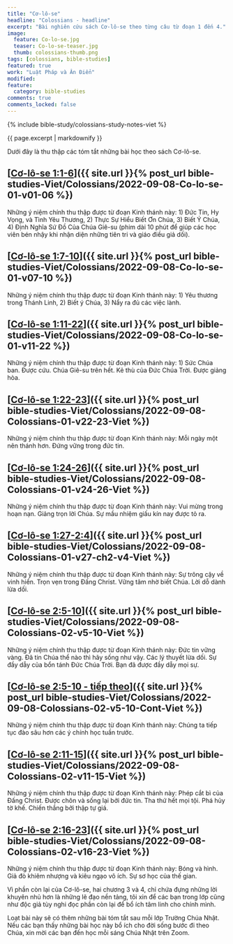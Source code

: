 ```yaml
---
title: "Cơ-lô-se"
headline: "Colossians - headline"
excerpt: "Bài nghiên cứu sách Cơ-lô-se theo từng câu từ đoạn 1 đến 4."
image: 
  feature: Co-lo-se.jpg
  teaser: Co-lo-se-teaser.jpg
  thumb: colossians-thumb.png
tags: [colossians, bible-studies]
featured: true
work: "Luật Pháp và Ân Điển"
modified:
feature:
  category: bible-studies
comments: true
comments_locked: false
---
```


{% include bible-study/colossians-study-notes-viet %}

{{ page.excerpt | markdownify }}

Dưới đây là thu thập các tóm tắt những bài học theo sách Cơ-lô-se.

##  [<u>Cơ-lô-se 1:1-6</u>]({{ site.url }}{% post_url bible-studies-Viet/Colossians/2022-09-08-Co-lo-se-01-v01-06 %})

Những ý niệm chính thu thập được từ đoạn Kinh thánh này: 1) Đức Tin, Hy Vọng, và Tình Yêu Thương, 2) Thực Sự Hiểu Biết Ơn Chúa, 3) Biết Ý Chúa, 4) Định Nghĩa Sứ Đồ Của Chúa Giê-su (phim dài 10 phút để giúp các học viên bén nhậy khi nhận diện những tiên tri và giáo điều giả dối).

##  [<u>Cơ-lô-se 1:7-10</u>]({{ site.url }}{% post_url bible-studies-Viet/Colossians/2022-09-08-Co-lo-se-01-v07-10 %})

Những ý niệm chính thu thập được từ đoạn Kinh thánh này: 1) Yêu thương trong Thánh Linh, 2) Biết ý Chúa, 3) Nẩy ra đủ các việc lành.

##  [<u>Cơ-lô-se 1:11-22</u>]({{ site.url }}{% post_url bible-studies-Viet/Colossians/2022-09-08-Co-lo-se-01-v11-22 %})

Những ý niệm chính thu thập được từ đoạn Kinh thánh này: 1) Sức Chúa ban. Được cứu. Chúa Giê-su trên hết. Kẻ thù của Đức Chúa Trời. Được giảng hòa.

##  [<u>Cơ-lô-se 1:22-23</u>]({{ site.url }}{% post_url bible-studies-Viet/Colossians/2022-09-08-Colossians-01-v22-23-Viet %})

Những ý niệm chính thu thập được từ đoạn Kinh thánh này: Mỗi ngày một nên thánh hơn. Đứng vững trong đức tin.

##  [<u>Cơ-lô-se 1:24-26</u>]({{ site.url }}{% post_url bible-studies-Viet/Colossians/2022-09-08-Colossians-01-v24-26-Viet %})

Những ý niệm chính thu thập được từ đoạn Kinh thánh này: Vui mừng trong hoạn nạn. Giảng trọn lời Chúa. Sự mầu nhiệm giấu kín nay được tỏ ra.

##  [<u>Cơ-lô-se 1:27-2:4</u>]({{ site.url }}{% post_url bible-studies-Viet/Colossians/2022-09-08-Colossians-01-v27-ch2-v4-Viet %})

Những ý niệm chính thu thập được từ đoạn Kinh thánh này: Sự trông cậy về vinh hiển. Trọn vẹn trong Đấng Christ. Vững tâm nhờ biết Chúa. Lời dỗ dành lừa dối.

##  [<u>Cơ-lô-se 2:5-10</u>]({{ site.url }}{% post_url bible-studies-Viet/Colossians/2022-09-08-Colossians-02-v5-10-Viet %})

Những ý niệm chính thu thập được từ đoạn Kinh thánh này: Đức tin vững vàng. Đã tin Chúa thể nào thì hãy sống như vậy. Các lý thuyết lừa dối. Sự đầy dẫy của bổn tánh Đức Chúa Trời. Bạn đã được đầy dẫy mọi sự.

##  [<u>Cơ-lô-se 2:5-10 - tiếp theo</u>]({{ site.url }}{% post_url bible-studies-Viet/Colossians/2022-09-08-Colossians-02-v5-10-Cont-Viet %})

Những ý niệm chính thu thập được từ đoạn Kinh thánh này: Chúng ta tiếp tục đào sâu hơn các ý chính học tuần trước.

##  [<u>Cơ-lô-se 2:11-15</u>]({{ site.url }}{% post_url bible-studies-Viet/Colossians/2022-09-08-Colossians-02-v11-15-Viet %})

Những ý niệm chính thu thập được từ đoạn Kinh thánh này: Phép cắt bì của Đấng Christ. Được chôn và sống lại bởi đức tin. Tha thứ hết mọi tội. Phá hủy tờ khế. Chiến thắng bởi thập tự giá.

##  [<u>Cơ-lô-se 2:16-23</u>]({{ site.url }}{% post_url bible-studies-Viet/Colossians/2022-09-08-Colossians-02-v16-23-Viet %})

Những ý niệm chính thu thập được từ đoạn Kinh thánh này: Bóng và hình. Giả đò khiêm nhượng và kiêu ngạo vô ích. Sự sơ học của thế gian.

Vì phần còn lại của Cơ-lô-se, hai chương 3 và 4, chỉ chứa đựng những lời khuyên nhủ hơn là những lẽ đạo nền tảng, tôi xin để các bạn trong lớp cũng như độc giả tùy nghi đọc phần còn lại để bổ ích tâm linh cho chính mình.

Loạt bài này sẽ có thêm những bài tóm tắt sau mỗi lớp Trường Chúa Nhật. Nếu các bạn thấy những bài học này bổ ích cho đời sống bước đi theo Chúa, xin mời các bạn đến học mỗi sáng Chúa Nhật trên Zoom.

